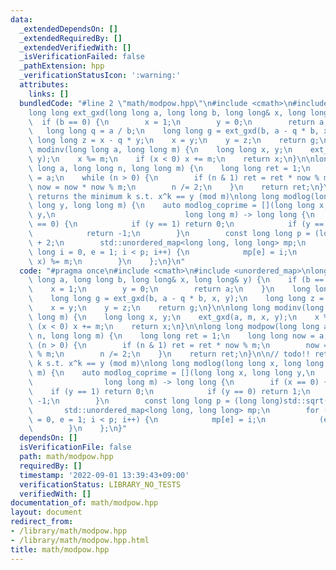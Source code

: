 ```yaml
---
data:
  _extendedDependsOn: []
  _extendedRequiredBy: []
  _extendedVerifiedWith: []
  _isVerificationFailed: false
  _pathExtension: hpp
  _verificationStatusIcon: ':warning:'
  attributes:
    links: []
  bundledCode: "#line 2 \"math/modpow.hpp\"\n#include <cmath>\n#include <unordered_map>\n\
    long long ext_gxd(long long a, long long b, long long& x, long long& y) {\n  \
    \  if (b == 0) {\n        x = 1;\n        y = 0;\n        return a;\n    }\n \
    \   long long q = a / b;\n    long long g = ext_gxd(b, a - q * b, x, y);\n   \
    \ long long z = x - q * y;\n    x = y;\n    y = z;\n    return g;\n}\n\nlong long\
    \ modinv(long long a, long long m) {\n    long long x, y;\n    ext_gxd(a, m, x,\
    \ y);\n    x %= m;\n    if (x < 0) x += m;\n    return x;\n}\n\nlong long modpow(long\
    \ long a, long long n, long long m) {\n    long long ret = 1;\n    long long now\
    \ = a;\n    while (n > 0) {\n        if (n & 1) ret = ret * now % m;\n       \
    \ now = now * now % m;\n        n /= 2;\n    }\n    return ret;\n}\n\n// todo!!\
    \ returns the minimum k s.t. x^k == y (mod m)\nlong long modlog(long long x, long\
    \ long y, long long m) {\n    auto modlog_coprime = [](long long x, long long\
    \ y,\n                             long long m) -> long long {\n        if (x\
    \ == 0) {\n            if (y == 1) return 0;\n            if (y == 0) return 1;\n\
    \            return -1;\n        }\n        const long long p = (long long)std::sqrt(x)\
    \ + 2;\n        std::unordered_map<long long, long long> mp;\n        for (long\
    \ long i = 0, e = 1; i < p; i++) {\n            mp[e] = i;\n            (e *=\
    \ x) %= m;\n        }\n    };\n}\n"
  code: "#pragma once\n#include <cmath>\n#include <unordered_map>\nlong long ext_gxd(long\
    \ long a, long long b, long long& x, long long& y) {\n    if (b == 0) {\n    \
    \    x = 1;\n        y = 0;\n        return a;\n    }\n    long long q = a / b;\n\
    \    long long g = ext_gxd(b, a - q * b, x, y);\n    long long z = x - q * y;\n\
    \    x = y;\n    y = z;\n    return g;\n}\n\nlong long modinv(long long a, long\
    \ long m) {\n    long long x, y;\n    ext_gxd(a, m, x, y);\n    x %= m;\n    if\
    \ (x < 0) x += m;\n    return x;\n}\n\nlong long modpow(long long a, long long\
    \ n, long long m) {\n    long long ret = 1;\n    long long now = a;\n    while\
    \ (n > 0) {\n        if (n & 1) ret = ret * now % m;\n        now = now * now\
    \ % m;\n        n /= 2;\n    }\n    return ret;\n}\n\n// todo!! returns the minimum\
    \ k s.t. x^k == y (mod m)\nlong long modlog(long long x, long long y, long long\
    \ m) {\n    auto modlog_coprime = [](long long x, long long y,\n             \
    \                long long m) -> long long {\n        if (x == 0) {\n        \
    \    if (y == 1) return 0;\n            if (y == 0) return 1;\n            return\
    \ -1;\n        }\n        const long long p = (long long)std::sqrt(x) + 2;\n \
    \       std::unordered_map<long long, long long> mp;\n        for (long long i\
    \ = 0, e = 1; i < p; i++) {\n            mp[e] = i;\n            (e *= x) %= m;\n\
    \        }\n    };\n}"
  dependsOn: []
  isVerificationFile: false
  path: math/modpow.hpp
  requiredBy: []
  timestamp: '2022-09-01 13:39:43+09:00'
  verificationStatus: LIBRARY_NO_TESTS
  verifiedWith: []
documentation_of: math/modpow.hpp
layout: document
redirect_from:
- /library/math/modpow.hpp
- /library/math/modpow.hpp.html
title: math/modpow.hpp
---
```

